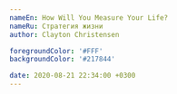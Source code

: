 ```yaml
---
nameEn: How Will You Measure Your Life?
nameRu: Стратегия жизни
author: Clayton Christensen

foregroundColor: '#FFF'
backgroundColor: '#217844'

date: 2020-08-21 22:34:00 +0300
---
```

